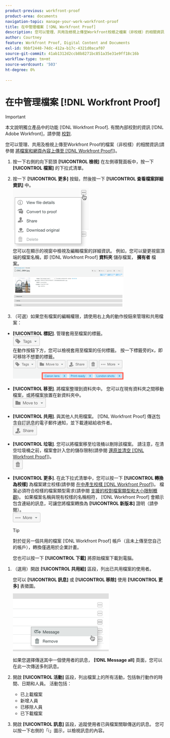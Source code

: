 ```yaml
---
product-previous: workfront-proof
product-area: documents
navigation-topic: manage-your-work-workfront-proof
title: 在中管理檔案 [!DNL Workfront Proof]
description: 您可以管理、共用及檢視上傳至Workfront校樣之檔案（非校樣）的相關資訊(請參閱將檔案和網頁內容上傳至Workfront Proof)。
author: Courtney
feature: Workfront Proof, Digital Content and Documents
exl-id: 9bbf2448-74dc-412a-b17c-4321d0acaf07
source-git-commit: 41ab1312d2ccb8b8271bc851a35e31e9ff18c16b
workflow-type: tm+mt
source-wordcount: '503'
ht-degree: 0%

---
```


# 在中管理檔案 [!DNL Workfront Proof]

>[!IMPORTANT]
>
>本文說明獨立產品中的功能 [!DNL Workfront Proof]. 有關內部校對的資訊 [!DNL Adobe Workfront]，請參閱 [校對](../../../review-and-approve-work/proofing/proofing.md).

您可以管理、共用及檢視上傳至Workfront Proof的檔案（非校樣）的相關資訊(請參閱 [將檔案和網頁內容上傳至 [!DNL Workfront Proof]](../../../workfront-proof/wp-work-proofsfiles/create-proofs-and-files/upload-files-web-content.md))。

1. 按一下右側的向下箭頭 **[!UICONTROL 檢視]** 在左側導覽面板中，按一下 **[!UICONTROL 檔案]** 的下拉式清單。

1. 按一下 **[!UICONTROL 更多]** 按鈕，然後按一下 **[!UICONTROL 查看檔案詳細資訊]** 中。\
   ![](assets/click-more-then-view-file-details.png)\
   您可以在顯示的視窗中檢視及編輯檔案的詳細資訊。 例如，您可以變更視窗頂端的檔案名稱，即 [!DNL Workfront Proof] **資料夾** 儲存檔案， **擁有者** 檔案。\
   ![](assets/file-details-page-350x129.png)

1. （可選）如果您有檔案的編輯權限，請使用右上角的動作按鈕來管理和共用檔案：

* **[!UICONTROL 標記]**. 管理套用至檔案的標籤。\
   ![](assets/tags-button.png)\
   在動作按鈕下方，您可以檢視套用至檔案的任何標籤。 按一下標籤旁的x，即可移除不想要的標籤。\
   ![](assets/view-file-tags-350x64.png)

* **[!UICONTROL 移至]**. 將檔案整理到資料夾中。 您可以在現有資料夾之間移動檔案，或將檔案放置在新資料夾中。\
   ![](assets/folder-button.png)

* **[!UICONTROL 共用]**. 與其他人共用檔案。 [!DNL Workfront Proof] 傳送包含自訂訊息的電子郵件通知，並下載連結給收件者。\
   ![](assets/share-button.png)

* **[!UICONTROL 垃圾]**. 您可以將檔案移至垃圾桶以刪除該檔案。 請注意，在清空垃圾桶之前，檔案會計入您的儲存限制(請參閱 [還原並清空 [!DNL Workfront Proof]](../../../workfront-proof/wp-work-proofsfiles/manage-your-work/restore-and-empty-trash.md))。\
   ![](assets/trash-button.png)

* **[!UICONTROL 更多]**. 在此下拉式清單中，您可以按一下 **[!UICONTROL 轉換為校樣]** 為檔案建立校樣(請參閱 [在中產生校樣 [!DNL Workfront Proof]](../../../workfront-proof/wp-work-proofsfiles/create-proofs-and-files/generate-proofs.md))。 檔案必須符合校樣的檔案類型需求(請參閱 [支援的校對檔案類型和大小限制概觀](../../../review-and-approve-work/proofing/proofing-overview/supported-proofing-file-types.md))。 如果檔案名稱與現有校樣的名稱相符， [!DNL Workfront Proof] 會顯示包含連結的訊息，可讓您將檔案轉換為 **[!UICONTROL 新版本]** 證明（請參閱）。\
   ![](assets/more-button-text-version.png)

   >[!TIP]
   >
   >對於從另一個共用的檔案 [!DNL Workfront Proof] 帳戶（且未上傳至您自己的帳戶），轉換僅適用於企業計畫。

   您也可以按一下 **[!UICONTROL 下載]** 將原始檔案下載到電腦。

1. （選用）開啟 **[!UICONTROL 共用給]** 區段，列出已共用檔案的使用者。

   您可以 **[!UICONTROL 訊息]** 或 **[!UICONTROL 移除]** 使用 **[!UICONTROL 更多]** 表徵圖。

   ![](assets/message-and-remove.png)

   如果您選擇傳送其中一個使用者的訊息， **[!DNL Message all]** 頁面，您可以在此一次傳送多則訊息。

1. 開啟 **[!UICONTROL 活動]** 區段，列出檔案上的所有活動，包括執行動作的時間、日期和人員。 活動包括：

   * 已上載檔案
   * 新增人員
   * 已移除人員
   * 已下載檔案

1. 開啟 **[!UICONTROL 訊息]** 區段，追蹤使用者已與檔案關聯傳送的訊息。 您可以按一下右側的「i」圖示，以檢視訊息的內容。
